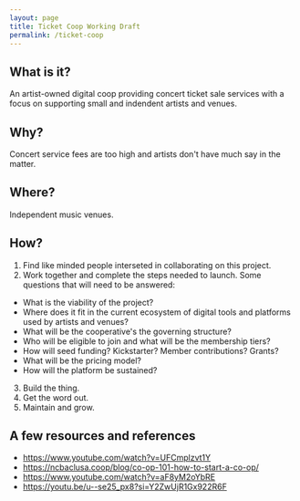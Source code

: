 ```yaml
---
layout: page
title: Ticket Coop Working Draft
permalink: /ticket-coop
---
```

## What is it?
An artist-owned digital coop providing concert ticket sale services with a focus on supporting small and indendent artists and venues.
## Why?
Concert service fees are too high and artists don't have much say in the matter.
## Where?
Independent music venues.
## How?
1. Find like minded people interseted in collaborating on this project.
2. Work together and complete the steps needed to launch. Some questions that will need to be answered:
 - What is the viability of the project?
 - Where does it fit in the current ecosystem of digital tools and platforms used by artists and venues?
 - What will be the cooperative's the governing structure?
 - Who will be eligible to join and what will be the membership tiers?
 - How will seed funding? Kickstarter? Member contributions? Grants?
 - What will be the pricing model?
 - How will the platform be sustained?
3. Build the thing.
4. Get the word out.
5. Maintain and grow.

## A few resources and references

- <https://www.youtube.com/watch?v=UFCmplzvt1Y>
- <https://ncbaclusa.coop/blog/co-op-101-how-to-start-a-co-op/>
- <https://www.youtube.com/watch?v=aF8yM2oYbRE>
- <https://youtu.be/u--se25_px8?si=Y2ZwUjR1Gx922R6F>
